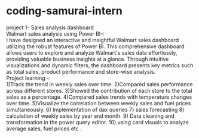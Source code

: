 # coding-samurai-intern
project 1- Sales analysis dashboard
<br>
Walmart sales analysis using Power BI-:
<br>
I have designed an interactive and insightful Walmart sales dashboard utilizing the robust features of Power BI. This comprehensive dashboard allows users to explore and analyze Walmart's sales data effortlessly, providing valuable business insights at a glance. Through intuitive visualizations and dynamic filters, the dashboard presents key metrics such as total sales, product performance and store-wise analysis.
<br>
Project learning -:
<br>
1)Track the trend in weekly sales over time.
2)Compared sales performance across different stores.
3)Showed the contribution of each store to the total sales as a percentage.
4)Compared sales trends with temperature changes over time.
5)Visualize the correlation between weekly sales and fuel prices simultaneously.
6) Implementation of dax queries
7) sales forecasting
8) calculation of weekly sales by year and month.
9) Data cleaning and transformation in the power query editor.
10) using card visuals to analyze average sales, fuel prices etc .
